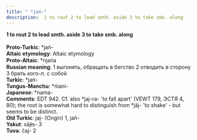 ```yaml
---
title: " *jań-"
description:  1 to rout 2 to lead smth. aside 3 to take smb. along
---
```

<p data-pagefind-weight="0.5">
<strong> 1 to rout 2 to lead smth. aside 3 to take smb. along</strong><br><br>
<strong>Proto-Turkic</strong>:  *jań-<br>
<strong>Altaic etymology</strong>:  Altaic etymology<br>
<strong> Proto-Altaic</strong>:  *ni̯ańa<br>
<strong>Russian meaning</strong>:  1 выгонять, обращать в бегство 2 отводить в сторону 3 брать кого-л. с собой<br>
<strong>Turkic</strong>:  *jań-<br>
<strong>Tungus-Manchu</strong>:  *ńiani-<br>
<strong>Japanese</strong>:  *nama-<br>
<strong>Comments</strong>:  EDT 942. Cf. also *jaj-ra- 'to fall apart' (VEWT 179, ЭСТЯ 4, 80); the root is somewhat hard to distinguish from *jāj- 'to shake' - but seems to be distinct.<br>
<strong>Old Turkic</strong>:  jaj- (Ongin) 1, jań-<br>
<strong>Yakut</strong>:  sãjɨs- 3<br>
<strong>Tuva</strong>:  čaj- 2<br>

</p>
